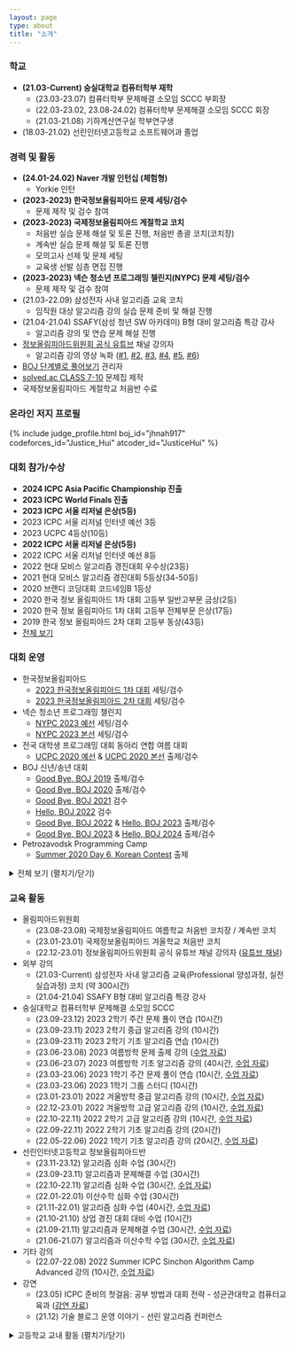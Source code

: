 ```yaml
---
layout: page
type: about
title: "소개"
---
```


### 학교
* **(21.03-Current) 숭실대학교 컴퓨터학부 재학**
  * (23.03-23.07) 컴퓨터학부 문제해결 소모임 SCCC 부회장
  * (22.03-23.02, 23.08-24.02) 컴퓨터학부 문제해결 소모임 SCCC 회장
  * (21.03-21.08) 기하계산연구실 학부연구생
* (18.03-21.02) 선린인터넷고등학교 소프트웨어과 졸업

### 경력 및 활동
* **(24.01-24.02) Naver 개발 인턴십 (체험형)**
  * Yorkie 인턴
* **(2023-2023) 한국정보올림피아드 문제 세팅/검수**
  * 문제 제작 및 검수 참여
* **(2023-2023) 국제정보올림피아드 계절학교 코치**
  * 처음반 실습 문제 해설 및 토론 진행, 처음반 총괄 코치(코치장)
  * 계속반 실습 문제 해설 및 토론 진행
  * 모의고사 선제 및 문제 세팅
  * 교육생 선발 심층 면접 진행
* **(2023-2023) 넥슨 청소년 프로그래밍 챌린지(NYPC) 문제 세팅/검수**
  * 문제 제작 및 검수 참여
* (21.03-22.09) 삼성전자 사내 알고리즘 교육 코치
  * 임직원 대상 알고리즘 강의 실습 문제 준비 및 해설 진행
* (21.04-21.04) SSAFY(삼성 청년 SW 아카데미) B형 대비 알고리즘 특강 강사
  * 알고리즘 강의 및 연습 문제 해설 진행
* [정보올림피아드위원회 공식 유튜브](https://www.youtube.com/@ioikorea5159) 채널 강의자
  * 알고리즘 강의 영상 녹화 ([#1](https://youtu.be/8cSjBQtqEXY), [#2](https://youtu.be/BqqjWGPXNaQ), [#3](https://youtu.be/MKkIbMPggGY), [#4](https://youtu.be/Iv-KOgzQ-G8), [#5](https://youtu.be/XTY9a4W5t98), [#6](https://youtu.be/e7XnAlaD3TI))
* [BOJ 단계별로 풀어보기](https://www.acmicpc.net/step) 관리자
* [solved.ac CLASS 7-10](https://solved.ac/class) 문제집 제작
* 국제정보올림피아드 계절학교 처음반 수료

### 온라인 저지 프로필
{% include judge_profile.html boj_id="jhnah917" codeforces_id="Justice_Hui" atcoder_id="JusticeHui" %}

### 대회 참가/수상
* **2024 ICPC Asia Pacific Championship 진출**
* **2023 ICPC World Finals 진출**
* **2023 ICPC 서울 리저널 은상(5등)**
* 2023 ICPC 서울 리저널 인터넷 예선 3등
* 2023 UCPC 4등상(10등)
* **2022 ICPC 서울 리저널 은상(5등)**
* 2022 ICPC 서울 리저널 인터넷 예선 8등
* 2022 현대 모비스 알고리즘 경진대회 우수상(23등)
* 2021 현대 모비스 알고리즘 경진대회 5등상(34-50등)
* 2020 브랜디 코딩대회 코드네임B 1등상
* 2020 한국 정보 올림피아드 1차 대회 고등부 일반고부문 금상(2등)
* 2020 한국 정보 올림피아드 1차 대회 고등부 전체부문 은상(17등)
* 2019 한국 정보 올림피아드 2차 대회 고등부 동상(43등)
* [전체 보기](/about/award/)

### 대회 운영
* 한국정보올림피아드
  * [2023 한국정보올림피아드 1차 대회](https://koi.or.kr/koi/2023/1/) 세팅/검수
  * [2023 한국정보올림피아드 2차 대회](https://koi.or.kr/koi/2023/2/) 세팅/검수
* 넥슨 청소년 프로그래밍 챌린지
  * [NYPC 2023 예선](https://nypc.github.io/2023) 세팅/검수
  * [NYPC 2023 본선](https://nypc.github.io/2023) 세팅/검수
* 전국 대학생 프로그래밍 대회 동아리 연합 여름 대회
  * [UCPC 2020 예선](http://icpc.me/c/521) & [UCPC 2020 본선](http://icpc.me/c/524) 출제/검수
* BOJ 신년/송년 대회
  * [Good Bye, BOJ 2019](http://icpc.me/c/497) 출제/검수
  * [Good Bye, BOJ 2020](http://icpc.me/c/578) 출제/검수
  * [Good Bye, BOJ 2021](http://icpc.me/c/744) 검수
  * [Hello, BOJ 2022](http://icpc.me/c/753) 검수
  * [Good Bye, BOJ 2022](http://icpc.me/c/928) & [Hello, BOJ 2023](http://icpc.me/c/936) 출제/검수
  * [Good Bye, BOJ 2023](http://icpc.me/c/1221) & [Hello, BOJ 2024](https://icpc.me/c/1229) 출제/검수
* Petrozavodsk Programming Camp
  * [Summer 2020 Day 6, Korean Contest](https://official.contest.yandex.com/ptz-summer-2020/contest/19421/standings/) 출제

<details markdown="1">
<summary>전체 보기 (펼치기/닫기)</summary>
<ul>
  {% for item in site.data.contest %}
    <li>
      ({{ item.date }}) {{ item.name }} {{ item.role }} ({% if item.link %}<a href="{{ item.link }}">{% endif %}{{ item.site }}{% if item.link %}</a>{% endif %})
    </li>
  {% endfor %}
</ul>
</details>

### 교육 활동
* 올림피아드위원회
  * (23.08-23.08) 국제정보올림피아드 여름학교 처음반 코치장 / 계속반 코치
  * (23.01-23.01) 국제정보올림피아드 겨울학교 처음반 코치
  * (22.12-23.01) 정보올림피아드위원회 공식 유튜브 채널 강의자 ([유튜브 채널](https://www.youtube.com/@ioikorea5159))
* 외부 강의
  * (21.03-Current) 삼성전자 사내 알고리즘 교육(Professional 양성과정, 실전실습과정) 코치 (약 300시간)
  * (21.04-21.04) SSAFY B형 대비 알고리즘 특강 강사
* 숭실대학교 컴퓨터학부 문제해결 소모임 SCCC
  * (23.09-23.12) 2023 2학기 주간 문제 풀이 연습 (10시간)
  * (23.09-23.11) 2023 2학기 중급 알고리즘 강의 (10시간)
  * (23.09-23.11) 2023 2학기 기초 알고리즘 연습 (10시간)
  * (23.06-23.08) 2023 여름방학 문제 출제 강의 ([수업 자료](https://github.com/justiceHui/SSU-SCCC-Study/tree/master/2023-summer-problem-setting))
  * (23.06-23.07) 2023 여름방학 기초 알고리즘 강의 (40시간, [수업 자료](https://github.com/justiceHui/SSU-SCCC-Study/tree/master/2023-summer-basic))
  * (23.03-23.06) 2023 1학기 주간 문제 풀이 연습 (10시간, [수업 자료](https://github.com/justiceHui/SSU-SCCC-Study/tree/master/2023-spring-problem-solving))
  * (23.03-23.06) 2023 1학기 그룹 스터디 (10시간)
  * (23.01-23.01) 2022 겨울방학 중급 알고리즘 강의 (10시간, [수업 자료](https://github.com/justiceHui/SSU-SCCC-Study/tree/master/2022-winter-intermediate))
  * (22.12-23.01) 2022 겨울방학 고급 알고리즘 강의 (10시간, [수업 자료](https://github.com/justiceHui/SSU-SCCC-Study/tree/master/2022-winter-adv))
  * (22.10-22.11) 2022 2학기 고급 알고리즘 강의 (10시간, [수업 자료](https://github.com/justiceHui/SSU-SCCC-Study/tree/master/2022-autumn-adv))
  * (22.09-22.11) 2022 2학기 기초 알고리즘 강의 (20시간)
  * (22.05-22.06) 2022 1학기 기초 알고리즘 강의 (20시간, [수업 자료](https://github.com/justiceHui/SSU-SCCC-Study/tree/master/2022-spring-basic))
* 선린인터넷고등학교 정보올림피아드반
  * (23.11-23.12) 알고리즘 심화 수업 (30시간)
  * (23.09-23.11) 알고리즘과 문제해결 수업 (30시간)
  * (22.10-22.11) 알고리즘 심화 수업 (30시간, [수업 자료](https://github.com/justiceHui/Sunrin-SHARC/tree/master/2022-2nd))
  * (22.01-22.01) 이산수학 심화 수업 (30시간)
  * (21.11-22.01) 알고리즘 심화 수업 (40시간, [수업 자료](https://github.com/justiceHui/Sunrin-SHARC/tree/master/2021-2nd))
  * (21.10-21.10) 상업 경진 대회 대비 수업 (10시간)
  * (21.09-21.11) 알고리즘과 문제해결 수업 (30시간, [수업 자료](https://github.com/justiceHui/Sunrin-SHARC/tree/master/2021-2nd))
  * (21.06-21.07) 알고리즘과 이산수학 수업 (30시간, [수업 자료](https://github.com/justiceHui/Sunrin-SHARC/tree/master/2021-1st))
* 기타 강의
  * (22.07-22.08) 2022 Summer ICPC Sinchon Algorithm Camp Advanced 강의 (10시간, [수업 자료](https://github.com/justiceHui/SSU-SCCC-Study/tree/master/2022-summer-sinchon-intermediate))
* 강연
  * (23.05) ICPC 준비의 첫걸음: 공부 방법과 대회 전략 - 성균관대학교 컴퓨터교육과 ([강연 자료](/etc/2023/05/30/icpc-preparation/))
  * (21.12) 기술 블로그 운영 이야기 - 선린 알고리즘 컨퍼런스

<details markdown="1">
<summary>고등학교 교내 활동 (펼치기/닫기)</summary>
<ul>
<li>(20.08-20.12) 선린인터넷고등학교 정보올림피아드반 <b>KOI 대비</b> 수업 (<a href = "https://github.com/justiceHui/Sunrin-SHARC/tree/master/2020-2nd">수업 자료</a>)</li>
<li>(20.08-20.08) 선린인터넷고등학교 정보올림피아드반 <b>고급 알고리즘</b> 수업 (<a href = "https://github.com/justiceHui/Sunrin-SHARC/tree/master/2020-Summer">수업 자료</a>)</li>
<li>(20.02-20.08) 선린인터넷고등학교 정보올림피아드반 고급 알고리즘 교재 집필</li>
<li>(19.09-19.09) 소프트웨어 나눔축제(SSF 2019) 코딩 캠프 조교</li>
<li>(19.08-19.09) 소프트웨어 나눔축제(SSF 2019) 코딩 캠프 교재 집필</li>
<li>(19.05-19.07) 선린인터넷고등학교 프로그래밍 동아리(Unifox) 기초 자료구조/알고리즘 수업</li>
<li>(19.04-19.05) 선린인터넷고등학교 정보올림피아드반 KOI 1차 대비 수업</li>
<li>(19.01-19.01) 선린인터넷고등학교 신입생 특별 교육 조교</li>
<li>(18.12-19.01) 선린인터넷고등학교 신입생 특별 교육 연습 문제 출제/검수/해설</li>
<li>(18.09-18.11) 선린인터넷고등학교 알고리즘 스터디(Logic) 기초 알고리즘 수업</li>
<li>(18.09-18.09) 교육 봉사 동아리(Hello Coding) 코딩 캠프 C언어 수업</li>
<li>(18.09-18.09) 소프트웨어 나눔축제(SSF 2018) 코딩 캠프 조교</li>
</ul>
</details>
